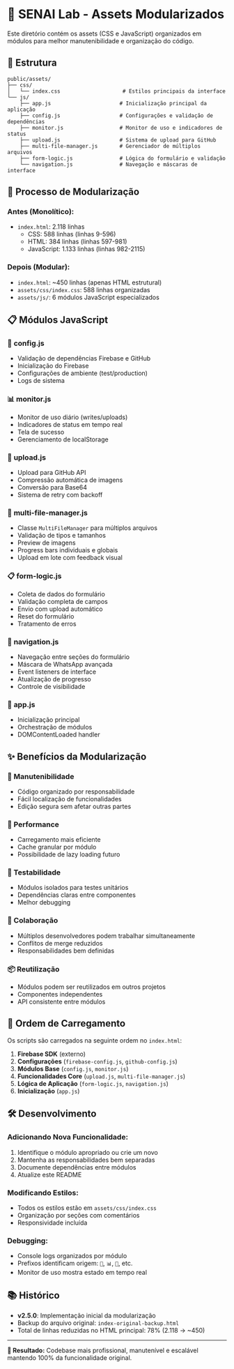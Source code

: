 # 🔧 SENAI Lab - Assets Modularizados

Este diretório contém os assets (CSS e JavaScript) organizados em módulos para melhor manutenibilidade e organização do código.

## 📁 Estrutura

```
public/assets/
├── css/
│   └── index.css                    # Estilos principais da interface
└── js/
    ├── app.js                      # Inicialização principal da aplicação
    ├── config.js                   # Configurações e validação de dependências
    ├── monitor.js                  # Monitor de uso e indicadores de status
    ├── upload.js                   # Sistema de upload para GitHub
    ├── multi-file-manager.js       # Gerenciador de múltiplos arquivos
    ├── form-logic.js               # Lógica do formulário e validação
    └── navigation.js               # Navegação e máscaras de interface
```

## 🔄 Processo de Modularização

### **Antes (Monolítico):**
- `index.html`: 2.118 linhas
  - CSS: 588 linhas (linhas 9-596)
  - HTML: 384 linhas (linhas 597-981)
  - JavaScript: 1.133 linhas (linhas 982-2115)

### **Depois (Modular):**
- `index.html`: ~450 linhas (apenas HTML estrutural)
- `assets/css/index.css`: 588 linhas organizadas
- `assets/js/`: 6 módulos JavaScript especializados

## 📋 Módulos JavaScript

### 🔧 **config.js**
- Validação de dependências Firebase e GitHub
- Inicialização do Firebase
- Configurações de ambiente (test/production)
- Logs de sistema

### 📊 **monitor.js**
- Monitor de uso diário (writes/uploads)
- Indicadores de status em tempo real
- Tela de sucesso
- Gerenciamento de localStorage

### 🐙 **upload.js**
- Upload para GitHub API
- Compressão automática de imagens
- Conversão para Base64
- Sistema de retry com backoff

### 📁 **multi-file-manager.js**
- Classe `MultiFileManager` para múltiplos arquivos
- Validação de tipos e tamanhos
- Preview de imagens
- Progress bars individuais e globais
- Upload em lote com feedback visual

### 📋 **form-logic.js**
- Coleta de dados do formulário
- Validação completa de campos
- Envio com upload automático
- Reset do formulário
- Tratamento de erros

### 🧭 **navigation.js**
- Navegação entre seções do formulário
- Máscara de WhatsApp avançada
- Event listeners de interface
- Atualização de progresso
- Controle de visibilidade

### 🚀 **app.js**
- Inicialização principal
- Orchestração de módulos
- DOMContentLoaded handler

## ✨ Benefícios da Modularização

### **🔧 Manutenibilidade**
- Código organizado por responsabilidade
- Fácil localização de funcionalidades
- Edição segura sem afetar outras partes

### **🚀 Performance**
- Carregamento mais eficiente
- Cache granular por módulo
- Possibilidade de lazy loading futuro

### **🧪 Testabilidade**
- Módulos isolados para testes unitários
- Dependências claras entre componentes
- Melhor debugging

### **👥 Colaboração**
- Múltiplos desenvolvedores podem trabalhar simultaneamente
- Conflitos de merge reduzidos
- Responsabilidades bem definidas

### **📦 Reutilização**
- Módulos podem ser reutilizados em outros projetos
- Componentes independentes
- API consistente entre módulos

## 🔗 Ordem de Carregamento

Os scripts são carregados na seguinte ordem no `index.html`:

1. **Firebase SDK** (externo)
2. **Configurações** (`firebase-config.js`, `github-config.js`)
3. **Módulos Base** (`config.js`, `monitor.js`)
4. **Funcionalidades Core** (`upload.js`, `multi-file-manager.js`)
5. **Lógica de Aplicação** (`form-logic.js`, `navigation.js`)
6. **Inicialização** (`app.js`)

## 🛠️ Desenvolvimento

### **Adicionando Nova Funcionalidade:**
1. Identifique o módulo apropriado ou crie um novo
2. Mantenha as responsabilidades bem separadas
3. Documente dependências entre módulos
4. Atualize este README

### **Modificando Estilos:**
- Todos os estilos estão em `assets/css/index.css`
- Organização por seções com comentários
- Responsividade incluída

### **Debugging:**
- Console logs organizados por módulo
- Prefixos identificam origem: `🔧`, `📊`, `🐙`, etc.
- Monitor de uso mostra estado em tempo real

## 📚 Histórico

- **v2.5.0**: Implementação inicial da modularização
- Backup do arquivo original: `index-original-backup.html`
- Total de linhas reduzidas no HTML principal: 78% (2.118 → ~450)

---

**🎯 Resultado:** Codebase mais profissional, manutenível e escalável mantendo 100% da funcionalidade original.
